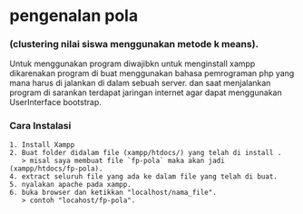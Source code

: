# pengenalan pola 
### (clustering nilai siswa menggunakan metode k means).
Untuk menggunakan program diwajibkn untuk menginstall xampp dikarenakan program di buat menggunakan bahasa pemrograman php yang mana harus di jalankan di dalam sebuah server. dan saat menjalankan program di sarankan terdapat jaringan internet agar dapat menggunakan UserInterface bootstrap.


### Cara Instalasi
```
1. Install Xampp
2. Buat folder didalam file (xampp/htdocs/) yang telah di install .
   > misal saya membuat file `fp-pola` maka akan jadi (xampp/htdocs/fp-pola).
4. extract seluruh file yang ada ke dalam file yang telah di buat.
5. nyalakan apache pada xampp. 
6. buka browser dan ketikkan "localhost/nama_file".
   > contoh "locahost/fp-pola".
```
